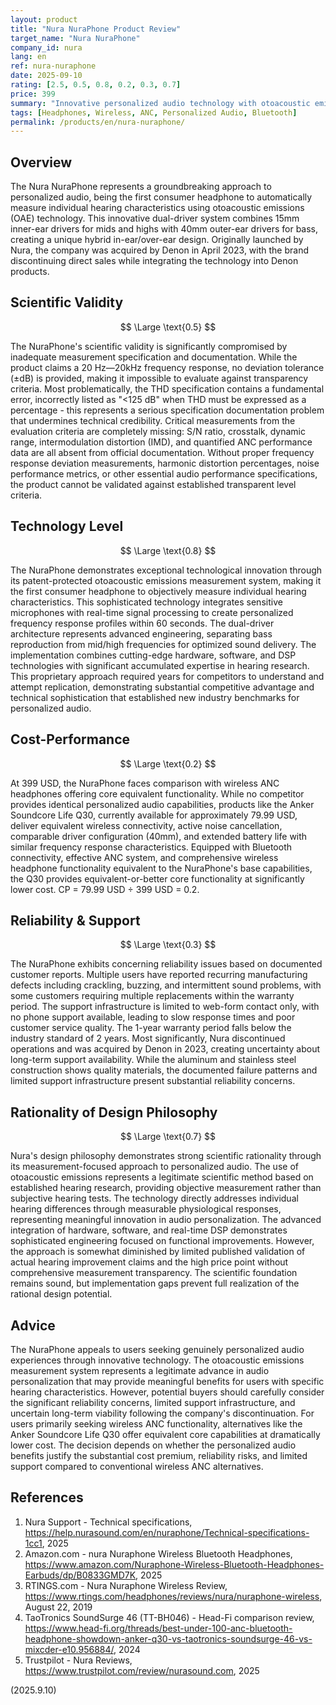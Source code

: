 ```yaml
---
layout: product
title: "Nura NuraPhone Product Review"
target_name: "Nura NuraPhone"
company_id: nura
lang: en
ref: nura-nuraphone
date: 2025-09-10
rating: [2.5, 0.5, 0.8, 0.2, 0.3, 0.7]
price: 399
summary: "Innovative personalized audio technology with otoacoustic emissions measurement, but limited measurement transparency and reliability concerns"
tags: [Headphones, Wireless, ANC, Personalized Audio, Bluetooth]
permalink: /products/en/nura-nuraphone/
---
```


## Overview

The Nura NuraPhone represents a groundbreaking approach to personalized audio, being the first consumer headphone to automatically measure individual hearing characteristics using otoacoustic emissions (OAE) technology. This innovative dual-driver system combines 15mm inner-ear drivers for mids and highs with 40mm outer-ear drivers for bass, creating a unique hybrid in-ear/over-ear design. Originally launched by Nura, the company was acquired by Denon in April 2023, with the brand discontinuing direct sales while integrating the technology into Denon products.

## Scientific Validity

$$ \Large \text{0.5} $$

The NuraPhone's scientific validity is significantly compromised by inadequate measurement specification and documentation. While the product claims a 20 Hz—20kHz frequency response, no deviation tolerance (±dB) is provided, making it impossible to evaluate against transparency criteria. Most problematically, the THD specification contains a fundamental error, incorrectly listed as "<125 dB" when THD must be expressed as a percentage - this represents a serious specification documentation problem that undermines technical credibility. Critical measurements from the evaluation criteria are completely missing: S/N ratio, crosstalk, dynamic range, intermodulation distortion (IMD), and quantified ANC performance data are all absent from official documentation. Without proper frequency response deviation measurements, harmonic distortion percentages, noise performance metrics, or other essential audio performance specifications, the product cannot be validated against established transparent level criteria.

## Technology Level

$$ \Large \text{0.8} $$

The NuraPhone demonstrates exceptional technological innovation through its patent-protected otoacoustic emissions measurement system, making it the first consumer headphone to objectively measure individual hearing characteristics. This sophisticated technology integrates sensitive microphones with real-time signal processing to create personalized frequency response profiles within 60 seconds. The dual-driver architecture represents advanced engineering, separating bass reproduction from mid/high frequencies for optimized sound delivery. The implementation combines cutting-edge hardware, software, and DSP technologies with significant accumulated expertise in hearing research. This proprietary approach required years for competitors to understand and attempt replication, demonstrating substantial competitive advantage and technical sophistication that established new industry benchmarks for personalized audio.

## Cost-Performance

$$ \Large \text{0.2} $$

At 399 USD, the NuraPhone faces comparison with wireless ANC headphones offering core equivalent functionality. While no competitor provides identical personalized audio capabilities, products like the Anker Soundcore Life Q30, currently available for approximately 79.99 USD, deliver equivalent wireless connectivity, active noise cancellation, comparable driver configuration (40mm), and extended battery life with similar frequency response characteristics. Equipped with Bluetooth connectivity, effective ANC system, and comprehensive wireless headphone functionality equivalent to the NuraPhone's base capabilities, the Q30 provides equivalent-or-better core functionality at significantly lower cost. CP = 79.99 USD ÷ 399 USD = 0.2.

## Reliability & Support

$$ \Large \text{0.3} $$

The NuraPhone exhibits concerning reliability issues based on documented customer reports. Multiple users have reported recurring manufacturing defects including crackling, buzzing, and intermittent sound problems, with some customers requiring multiple replacements within the warranty period. The support infrastructure is limited to web-form contact only, with no phone support available, leading to slow response times and poor customer service quality. The 1-year warranty period falls below the industry standard of 2 years. Most significantly, Nura discontinued operations and was acquired by Denon in 2023, creating uncertainty about long-term support availability. While the aluminum and stainless steel construction shows quality materials, the documented failure patterns and limited support infrastructure present substantial reliability concerns.

## Rationality of Design Philosophy

$$ \Large \text{0.7} $$

Nura's design philosophy demonstrates strong scientific rationality through its measurement-focused approach to personalized audio. The use of otoacoustic emissions represents a legitimate scientific method based on established hearing research, providing objective measurement rather than subjective hearing tests. The technology directly addresses individual hearing differences through measurable physiological responses, representing meaningful innovation in audio personalization. The advanced integration of hardware, software, and real-time DSP demonstrates sophisticated engineering focused on functional improvements. However, the approach is somewhat diminished by limited published validation of actual hearing improvement claims and the high price point without comprehensive measurement transparency. The scientific foundation remains sound, but implementation gaps prevent full realization of the rational design potential.

## Advice

The NuraPhone appeals to users seeking genuinely personalized audio experiences through innovative technology. The otoacoustic emissions measurement system represents a legitimate advance in audio personalization that may provide meaningful benefits for users with specific hearing characteristics. However, potential buyers should carefully consider the significant reliability concerns, limited support infrastructure, and uncertain long-term viability following the company's discontinuation. For users primarily seeking wireless ANC functionality, alternatives like the Anker Soundcore Life Q30 offer equivalent core capabilities at dramatically lower cost. The decision depends on whether the personalized audio benefits justify the substantial cost premium, reliability risks, and limited support compared to conventional wireless ANC alternatives.

## References

1. Nura Support - Technical specifications, https://help.nurasound.com/en/nuraphone/Technical-specifications-1cc1, 2025
2. Amazon.com - nura Nuraphone Wireless Bluetooth Headphones, https://www.amazon.com/Nuraphone-Wireless-Bluetooth-Headphones-Earbuds/dp/B0833GMD7K, 2025
3. RTINGS.com - Nura Nuraphone Wireless Review, https://www.rtings.com/headphones/reviews/nura/nuraphone-wireless, August 22, 2019
4. TaoTronics SoundSurge 46 (TT-BH046) - Head-Fi comparison review, https://www.head-fi.org/threads/best-under-100-anc-bluetooth-headphone-showdown-anker-q30-vs-taotronics-soundsurge-46-vs-mixcder-e10.956884/, 2024
5. Trustpilot - Nura Reviews, https://www.trustpilot.com/review/nurasound.com, 2025

(2025.9.10)